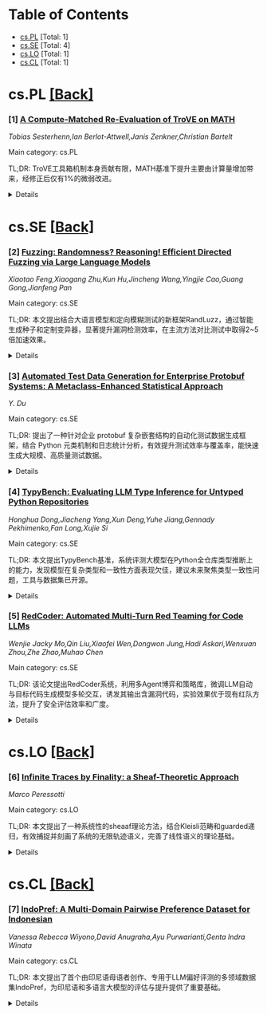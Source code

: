 <div id=toc></div>

# Table of Contents

- [cs.PL](#cs.PL) [Total: 1]
- [cs.SE](#cs.SE) [Total: 4]
- [cs.LO](#cs.LO) [Total: 1]
- [cs.CL](#cs.CL) [Total: 1]


<div id='cs.PL'></div>

# cs.PL [[Back]](#toc)

### [1] [A Compute-Matched Re-Evaluation of TroVE on MATH](https://arxiv.org/abs/2507.22069)
*Tobias Sesterhenn,Ian Berlot-Attwell,Janis Zenkner,Christian Bartelt*

Main category: cs.PL

TL;DR: TroVE工具箱机制本身贡献有限，MATH基准下提升主要由计算量增加带来，经修正后仅有1%的微弱改进。


<details>
  <summary>Details</summary>
Motivation: 可重用性的定理和公式在数学问题求解中非常关键。TroVE认为，类似的方法可以提升大模型在MATH基准测试中的表现，但有声音质疑其实际作用。本文旨在重新评估TroVE在MATH任务中的有效性。

Method: 重新评估了TroVE方法在MATH数据集上的表现，具体分析其三种模式（直接生成代码、创建工具、复用工具）对表现的影响，并进行了实现上的小修正以提升性能，此外匹配计算消耗，比较TroVE和PRIMITIVE的实际改进幅度。

Result: TroVE模型提升主要源自分配了更高的计算量，而非工具箱机制本身。实现修正后MATH基准表现提升了3%，但在严格匹配计算量后，TroVE仅比直接生成方法提升1%。

Conclusion: TroVE的工具箱机制对提升MATH基准表现并无显著作用，主要优势只是源自于消耗了更多计算资源。

Abstract: Reusing established theorems and formulas is central to mathematical problem
solving, serving as essential building blocks for tackling increasingly complex
challenges. Recent work, TroVE, argues that code-generating Large Language
Models (LLMs) can benefit similarly on the MATH benchmark by inducing and
reusing higher-level toolboxes. By allocating computational budget across an
ensemble of three modes -- directly generating code, creating tools, and
reusing tools -- TroVE claims to outperform a PRIMITIVE baseline that only
performs direct generation. However, recent analysis (Berlot-Attwell et al.,
2024) casts doubt on these gains, noting that the tools created are often
trivial or rarely reused, suggesting that improvements may stem from
self-consistency or self-correction. In this work, we re-evaluate TroVE on
MATH, analyze the impact of each of its modes, and show that its benefit does
not come from these mechanisms, but simply from a higher computational budget
spent for TroVE compared to PRIMITIVE. To this end, we also perform a small
correction in the original implementation of TroVE's selection mechanism,
boosting TroVE's performance on MATH by 3\% in accuracy. After matching for
compute, the benefit of TroVE reduces to a marginal improvement of 1\%,
suggesting that this toolbox approach does not provide a significant benefit on
MATH.

</details>


<div id='cs.SE'></div>

# cs.SE [[Back]](#toc)

### [2] [Fuzzing: Randomness? Reasoning! Efficient Directed Fuzzing via Large Language Models](https://arxiv.org/abs/2507.22065)
*Xiaotao Feng,Xiaogang Zhu,Kun Hu,Jincheng Wang,Yingjie Cao,Guang Gong,Jianfeng Pan*

Main category: cs.SE

TL;DR: 本文提出结合大语言模型和定向模糊测试的新框架RandLuzz，通过智能生成种子和定制变异器，显著提升漏洞检测效率，在主流方法对比测试中取得2~5倍加速效果。


<details>
  <summary>Details</summary>
Motivation: 模糊测试（Fuzzing）依赖随机性有效发现漏洞，但随机性也导致效率低下，使得漏洞暴露过程耗时。即使定向模糊测试（Directed Fuzzing）部分减弱了随机性，但仍未完全解决效率与随机性的矛盾，特别是种子（seed）和变异器（mutator）这两个关键组件中的随机性问题。

Method: 本文提出RandLuzz，创新性地结合大语言模型（LLMs）与定向模糊测试以去除或减少种子和变异器中的随机性。RandLuzz利用LLM优势生成针对目标位置可到达的种子，并根据具体漏洞分析结果定制bug-specific变异器，从而提升模糊测试效率。RandLuzz会分析函数调用链或功能来引导LLM生成可到达种子，并依据漏洞原因与变异建议生成定制化代码变异器。

Result: RandLuzz与AFLGo、Beacon、WindRanger、SelectFuzz四个当前最先进的定向模糊器对比，使用其生成的种子，整体发现漏洞的平均速度提升2.1至4.8倍；在单漏洞评测时，相比第二快方法提升至2.7倍。有8个漏洞可在60秒内被暴露。

Conclusion: 将大语言模型融合进模糊测试能够显著减少相关核心环节（如种子与变异器）随机性，大幅提升检测漏洞的速度与效率。RandLuzz方法在实际多项评价中都显出明显优势。

Abstract: Fuzzing is highly effective in detecting bugs due to the key contribution of
randomness. However, randomness significantly reduces the efficiency of
fuzzing, causing it to cost days or weeks to expose bugs. Even though directed
fuzzing reduces randomness by guiding fuzzing towards target buggy locations,
the dilemma of randomness still challenges directed fuzzers. Two critical
components, which are seeds and mutators, contain randomness and are closely
tied to the conditions required for triggering bugs. Therefore, to address the
challenge of randomness, we propose to use large language models (LLMs) to
remove the randomness in seeds and reduce the randomness in mutators. With
their strong reasoning and code generation capabilities, LLMs can be used to
generate reachable seeds that target pre-determined locations and to construct
bug-specific mutators tailored for specific bugs. We propose RandLuzz, which
integrates LLMs and directed fuzzing, to improve the quality of seeds and
mutators, resulting in efficient bug exposure. RandLuzz analyzes function call
chain or functionality to guide LLMs in generating reachable seeds. To
construct bug-specific mutators, RandLuzz uses LLMs to perform bug analysis,
obtaining information such as bug causes and mutation suggestions, which
further help generate code that performs bug-specific mutations. We evaluate
RandLuzz by comparing it with four state-of-the-art directed fuzzers, AFLGo,
Beacon, WindRanger, and SelectFuzz. With RandLuzz-generated seeds, the fuzzers
achieve an average speedup ranging from 2.1$\times$ to 4.8$\times$ compared to
using widely-used initial seeds. Additionally, when evaluated on individual
bugs, RandLuzz achieves up to a 2.7$\times$ speedup compared to the
second-fastest exposure. On 8 bugs, RandLuzz can even expose them within 60
seconds.

</details>


### [3] [Automated Test Data Generation for Enterprise Protobuf Systems: A Metaclass-Enhanced Statistical Approach](https://arxiv.org/abs/2507.22070)
*Y. Du*

Main category: cs.SE

TL;DR: 提出了一种针对企业 protobuf 复杂嵌套结构的自动化测试数据生成框架，结合 Python 元类机制和日志统计分析，有效提升测试效率与覆盖率，能快速生成大规模、高质量测试数据。


<details>
  <summary>Details</summary>
Motivation: 在大型企业系统中，基于 Protocol Buffers (protobuf) 的复杂嵌套数据结构使得性能测试，尤其是面向中间业务接口的测试数据生成工作极端困难。传统方法无法有效应对企业级 protobuf 架构中复杂的层级和类图结构。

Method: 提出了一种新的测试数据生成框架，利用 Python 的元类（metaclass）机制实现动态类型增强，并通过对生产日志的统计分析，抽取真实的值域信息。该方法结合了自动架构自省、统计值分布分析和递归下降算法，以应对深度嵌套结构。

Result: 在三个真实企业系统中的实验表明，该框架在测试数据准备时间上最多可缩短 95%，测试覆盖率提升 80%。系统可处理多达 15 层嵌套的 protobuf 结构，并在数秒内生成超过 10 万条测试用例的完整测试集。

Conclusion: 该框架极大提升了基于 protobuf 的企业系统性能测试的效率与有效性，为复杂数据结构的自动测试提供了有力支持。

Abstract: Large-scale enterprise systems utilizing Protocol Buffers (protobuf) present
significant challenges for performance testing, particularly when targeting
intermediate business interfaces with complex nested data structures.
Traditional test data generation approaches are inadequate for handling the
intricate hierarchical and graph-like structures inherent in enterprise
protobuf schemas. This paper presents a novel test data generation framework
that leverages Python's metaclass system for dynamic type enhancement and
statistical analysis of production logs for realistic value domain extraction.
Our approach combines automatic schema introspection, statistical value
distribution analysis, and recursive descent algorithms for handling deeply
nested structures. Experimental evaluation on three real-world enterprise
systems demonstrates up to 95\% reduction in test data preparation time and
80\% improvement in test coverage compared to existing approaches. The
framework successfully handles protobuf structures with up to 15 levels of
nesting and generates comprehensive test suites containing over 100,000 test
cases within seconds.

</details>


### [4] [TypyBench: Evaluating LLM Type Inference for Untyped Python Repositories](https://arxiv.org/abs/2507.22086)
*Honghua Dong,Jiacheng Yang,Xun Deng,Yuhe Jiang,Gennady Pekhimenko,Fan Long,Xujie Si*

Main category: cs.SE

TL;DR: 本文提出TypyBench基准，系统评测大模型在Python全仓库类型推断上的能力，发现模型在复杂类型和一致性方面表现欠佳，建议未来聚焦类型一致性问题，工具与数据集已开源。


<details>
  <summary>Details</summary>
Motivation: 动态语言如Python类型推断困难，现有LLMs在代码理解有进展，但其类型推断能力尚未深入系统评估。

Method: 提出TypyBench基准，包含TypeSim和TypeCheck两种新评测指标，系统评测多种大模型在50个高质量Python仓库上的类型推断能力。

Result: LLMs在TypeSim指标上表现尚可，但在复杂嵌套类型、代码库级别类型一致性方面仍有较大提升空间。TypyBench揭示了模型在不同类型复杂度和场景下的表现差异。

Conclusion: LLMs在Python类型推断上能取得不错的相似度分数，但在复杂嵌套类型和库级别的一致性上表现不足，未来应关注提升类型一致性。TypyBench为研究提供了新的基准和方向。

Abstract: Type inference for dynamic languages like Python is a persistent challenge in
software engineering. While large language models (LLMs) have shown promise in
code understanding, their type inference capabilities remain underexplored. We
introduce TypyBench, a benchmark designed to evaluate LLMs' type inference
across entire Python repositories. TypyBench features two novel metrics:
TypeSim, which captures nuanced semantic relationships between predicted and
ground truth types, and TypeCheck, which assesses type consistency across
codebases. Our evaluation of various LLMs on a curated dataset of 50
high-quality Python repositories reveals that, although LLMs achieve decent
TypeSim scores, they struggle with complex nested types and exhibit significant
type consistency errors. These findings suggest that future research should
shift focus from improving type similarity to addressing repository-level
consistency. TypyBench provides a foundation for this new direction, offering
insights into model performance across different type complexities and usage
contexts. Our code and data are available at
https://github.com/typybench/typybench.

</details>


### [5] [RedCoder: Automated Multi-Turn Red Teaming for Code LLMs](https://arxiv.org/abs/2507.22063)
*Wenjie Jacky Mo,Qin Liu,Xiaofei Wen,Dongwon Jung,Hadi Askari,Wenxuan Zhou,Zhe Zhao,Muhao Chen*

Main category: cs.SE

TL;DR: 该论文提出RedCoder系统，利用多Agent博弈和策略库，微调LLM自动与目标代码生成模型多轮交互，诱发其输出含漏洞代码，实验效果优于现有红队方法，提升了安全评估效率和广度。


<details>
  <summary>Details</summary>
Motivation: 当前的代码生成大型语言模型（Code LLMs）在AI辅助软件开发与测试领域表现突出，但研究发现其在对抗性场景下易生成存在安全漏洞甚至恶意的代码。现有红队测试方式依赖大量人工干预，难以扩展且忽视了现实AI编程多轮交互的特点。

Method: 提出RedCoder红队智能体，通过多Agent对抗游戏模拟攻击交互，收集对话原型与攻击策略。再以对话原型微调LLM，打造可自动与目标模型多轮交互、动态调用策略以引导模型输出存在漏洞代码的红队智能体。

Result: RedCoder可自主与多种Code LLMs进行多轮对话，动态利用攻击策略引导目标模型生成易受攻击代码。实验显示RedCoder在诱发代码漏洞能力上优于现有单轮与多轮红队测试方案。

Conclusion: RedCoder提供了一种可扩展、自动化的方式，显著提升了对现代代码生成模型安全边界的评估能力。

Abstract: Large Language Models (LLMs) for code generation (i.e., Code LLMs) have
demonstrated impressive capabilities in AI-assisted software development and
testing. However, recent studies have shown that these models are prone to
generating vulnerable or even malicious code under adversarial settings.
Existing red-teaming approaches rely on extensive human effort, limiting their
scalability and practicality, and generally overlook the interactive nature of
real-world AI-assisted programming, which often unfolds over multiple turns. To
bridge these gaps, we present RedCoder, a red-teaming agent that engages victim
models in multi-turn conversation to elicit vulnerable code. The pipeline to
construct RedCoder begins with a multi-agent gaming process that simulates
adversarial interactions, yielding a set of prototype conversations and an
arsenal of reusable attack strategies. We then fine-tune an LLM on these
prototype conversations to serve as the backbone of RedCoder. Once deployed,
RedCoder autonomously engages Code LLMs in multi-turn conversations,
dynamically retrieving relevant strategies from the arsenal to steer the
dialogue toward vulnerability-inducing outputs. Experiments across multiple
Code LLMs show that our approach outperforms prior single-turn and multi-turn
red-team methods in inducing vulnerabilities in code generation, offering a
scalable and effective tool for evaluating the security boundaries of modern
code-generation systems.

</details>


<div id='cs.LO'></div>

# cs.LO [[Back]](#toc)

### [6] [Infinite Traces by Finality: a Sheaf-Theoretic Approach](https://arxiv.org/abs/2507.22536)
*Marco Peressotti*

Main category: cs.LO

TL;DR: 本文提出了一种系统性的sheaaf理论方法，结合Kleisli范畴和guarded递归，有效捕捉并刻画了系统的无限轨迹语义，完善了线性语义的理论基础。


<details>
  <summary>Details</summary>
Motivation: 在Kleisli范畴中，建模各种系统的线性行为是一个重要但尚未完全解决的问题，尤其是在利用终余代数（final coalgebra）捕捉无限轨迹语义方面还存在困难。以往的工作大多局限于有限轨迹语义，对无限情形缺乏系统方法。

Method: 提出一种基于层叠理论（sheaf-theoretic）的框架，将Kleisli范畴、序数上的层叠、保卫（guarded）(共同)递归结合，从有限近似的合并中系统性地构造捕捉无限轨迹语义的终余代数。特别引入了保卫行为函子，并分析其在温和条件下的性质。

Result: 在所提框架和适当的假设条件下，构造出的终余代数可以直接刻画系统的无限轨迹语义，从而为Kleisli范畴中无限轨迹提供了一般性的刻画方法。

Conclusion: 该工作首次提出并验证了一种系统性的方法，将Kleisli范畴与层叠理论及保卫(共)递归相结合，能够自动构造并刻画无限轨迹语义的终余代数。拓展了既有有限语义的理解，为系统的无限行为分析提供了新手段。

Abstract: Kleisli categories have long been recognised as a setting for modelling the
linear behaviour of various types of systems. However, the final coalgebra in
such settings does not, in general, correspond to a fixed notion of linear
semantics. While there are well-understood conditions under which final
coalgebras capture finite trace semantics, a general account of infinite trace
semantics via finality has remained elusive. In this work, we present a
sheaf-theoretic framework for infinite trace semantics in Kleisli categories
that systematically constructs final coalgebras capturing infinite traces. Our
approach combines Kleisli categories, sheaves over ordinals, and guarded
(co)recursion, enabling infinite behaviours to emerge from coherent families of
finite approximations via amalgamation. We introduce the notion of guarded
behavioural functor and show that, under mild conditions, their final
coalgebras directly characterise infinite traces.

</details>


<div id='cs.CL'></div>

# cs.CL [[Back]](#toc)

### [7] [IndoPref: A Multi-Domain Pairwise Preference Dataset for Indonesian](https://arxiv.org/abs/2507.22159)
*Vanessa Rebecca Wiyono,David Anugraha,Ayu Purwarianti,Genta Indra Winata*

Main category: cs.CL

TL;DR: 本文提出了首个由印尼语母语者创作、专用于LLM偏好评测的多领域数据集IndoPref，为印尼语和多语言大模型的评估与提升提供了重要基础。


<details>
  <summary>Details</summary>
Motivation: 印尼语有超过2亿使用者，但在大语言模型（LLMs）的偏好性研究中却严重缺乏代表性。现有多语言数据集大多来源于英文翻译，导致内容缺乏文化与语言的真实性。因此，研究动机是解决印尼语在LLM偏好数据中的不足，并提供本地化高质量的数据集。

Method: 本研究提出了IndoPref，这是首个完全由人类创作、涵盖多个领域的印尼语偏好数据集，用于评估LLM生成文本的自然性与质量。所有标注均由印尼语母语人士书写，并通过Krippendorff's alpha进行一致性验证。此外，作者还在多个LLM模型上进行了基准测试，并评估了各模型的输出质量。

Result: IndoPref数据集的标注显示了很强的一致性，能有效评估LLM的文本生成表现。基于该数据集，不同LLM在印尼语生成内容的质量上有了比较明显的对比和量化数据。

Conclusion: IndoPref填补了印尼语LLM评测数据集的空白，为后续提升LLM在印尼语及多语言场景下的能力提供了高质量标准和实测基线。该成果也为多语言AI公平性、真实性研究提供了有力支持。

Abstract: Over 200 million people speak Indonesian, yet the language remains
significantly underrepresented in preference-based research for large language
models (LLMs). Most existing multilingual datasets are derived from English
translations, often resulting in content that lacks cultural and linguistic
authenticity. To address this gap, we introduce IndoPref, the first fully
human-authored and multi-domain Indonesian preference dataset specifically
designed to evaluate the naturalness and quality of LLM-generated text. All
annotations are natively written in Indonesian and evaluated using
Krippendorff's alpha, demonstrating strong inter-annotator agreement.
Additionally, we benchmark the dataset across multiple LLMs and assess the
output quality of each model.

</details>
